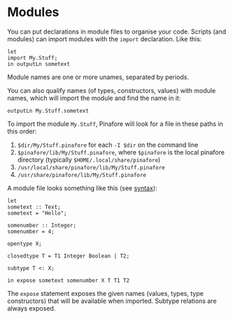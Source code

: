 # Modules

You can put declarations in module files to organise your code.
Scripts (and modules) can import modules with the `import` declaration.
Like this:

```pinafore
let
import My.Stuff;
in outputLn sometext
```

Module names are one or more unames, separated by periods.

You can also qualify names (of types, constructors, values) with module names, which will import the module and find the name in it:

```pinafore
outputLn My.Stuff.sometext
```

To import the module `My.Stuff`, Pinafore will look for a file in these paths in this order:

1. `$dir/My/Stuff.pinafore` for each `-I $dir` on the command line
2. `$pinafore/lib/My/Stuff.pinafore`, where `$pinafore` is the local pinafore directory (typically `$HOME/.local/share/pinafore`)
3. `/usr/local/share/pinafore/lib/My/Stuff.pinafore`
4. `/usr/share/pinafore/lib/My/Stuff.pinafore`

A module file looks something like this (see [syntax](syntax.md)):

```pinafore
let
sometext :: Text;
sometext = "Hello";

somenumber :: Integer;
somenumber = 4;

opentype X;

closedtype T = T1 Integer Boolean | T2;

subtype T <: X;

in expose sometext somenumber X T T1 T2
```

The `expose` statement exposes the given names (values, types, type constructors) that will be available when imported.
Subtype relations are always exposed.
